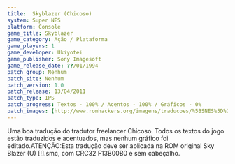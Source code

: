 ```yaml
---
title:  Skyblazer (Chicoso)
system: Super NES
platform: Console
game_title: Skyblazer
game_category: Ação / Plataforma
game_players: 1
game_developer: Ukiyotei
game_publisher: Sony Imagesoft
game_release_date: ??/01/1994
patch_group: Nenhum
patch_site: Nenhum
patch_version: 1.0
patch_release: 13/04/2011
patch_type: IPS
patch_progress: Textos - 100% / Acentos - 100% / Gráficos - 0%
patch_images: [http://www.romhackers.org/imagens/traducoes/%5BSNES%5D%20Sky%20Blazer%20-%20Chicoso%20-%201.png,http://www.romhackers.org/imagens/traducoes/%5BSNES%5D%20Sky%20Blazer%20-%20Chicoso%20-%202.png,http://www.romhackers.org/imagens/traducoes/%5BSNES%5D%20Sky%20Blazer%20-%20Chicoso%20-%203.png]
---
```

Uma boa tradução do tradutor freelancer Chicoso. Todos os textos do jogo estão traduzidos e acentuados, mas nenhum gráfico foi editado.ATENÇÃO:Esta tradução deve ser aplicada na ROM original Sky Blazer (U) [!].smc, com CRC32 F13B00B0 e sem cabeçalho.